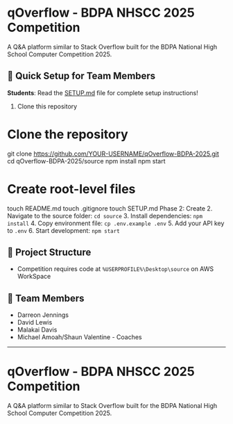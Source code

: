 # qOverflow - BDPA NHSCC 2025 Competition

A Q&A platform similar to Stack Overflow built for the BDPA National High School Computer Competition 2025.

## 🚀 Quick Setup for Team Members
**Students**: Read the [SETUP.md](SETUP.md) file for complete setup instructions!

1. Clone this repository
# Clone the repository
git clone https://github.com/YOUR-USERNAME/qOverflow-BDPA-2025.git
cd qOverflow-BDPA-2025/source
npm install
npm start

# Create root-level files
touch README.md
touch .gitignore
touch SETUP.md
Phase 2: Create 
2. Navigate to the source folder: `cd source`
3. Install dependencies: `npm install`
4. Copy environment file: `cp .env.example .env`
5. Add your API key to `.env`
6. Start development: `npm start`

## 📁 Project Structure
- Competition requires code at `%USERPROFILE%\Desktop\source` on AWS WorkSpace

## 👥 Team Members

- Darreon Jennings
- David Lewis
- Malakai Davis
- Michael Amoah/Shaun Valentine - Coaches

---

# qOverflow - BDPA NHSCC 2025 Competition

A Q&A platform similar to Stack Overflow built for the BDPA National High School Computer Competition 2025.




